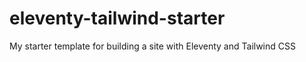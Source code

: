 # eleventy-tailwind-starter

My starter template for building a site with Eleventy and Tailwind CSS
